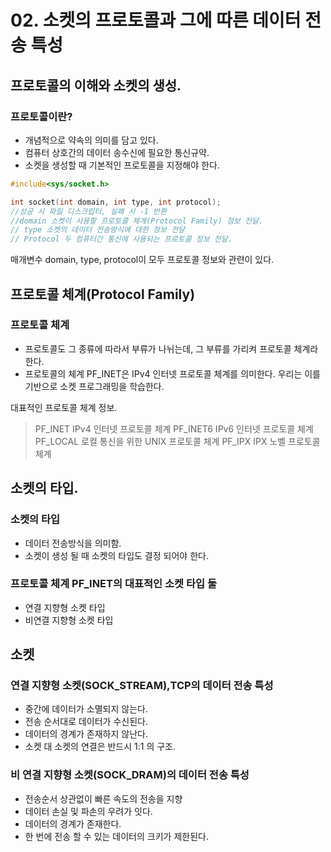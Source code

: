# 02. 소켓의 프로토콜과 그에 따른 데이터 전송 특성

## 프로토콜의 이해와 소켓의 생성.

### 프로토콜이란?

- 개념적으로 약속의 의미를 담고 있다.
- 컴퓨터 상호간의 데이터 송수신에 필요한 통신규약.
- 소켓을 생성할 때 기본적인 프로토콜을 지정해야 한다.

```c
#include<sys/socket.h>

int socket(int domain, int type, int protocol);
//성공 시 파일 디스크립터, 실패 시 -1 반환
//domain 소켓이 사용할 프로토콜 체계(Protocol Family) 정보 전달.
// type 소켓의 데이터 전송방식에 대한 정보 전달
// Protocol 두 컴퓨터간 통신에 사용되는 프로토콜 정보 전달.
```
매개변수 domain, type, protocol이 모두 프로토콜 정보와 관련이 있다.

## 프로토콜 체계(Protocol Family)

### 프로토콜 체계
- 프로토콜도 그 종류에 따라서 부류가 나뉘는데, 그 부류를 가리켜 프로토콜 체계라 한다.
- 프로토콜의 체계 PF_INET은 IPv4 인터넷 프로토콜 체계를 의미한다. 우리는 이를 기반으로 소켓 프로그래밍을 학습한다.


대표적인 프로토콜 체계 정보.
> PF_INET IPv4 인터넷 프로토콜 체계
> PF_INET6 IPv6 인터넷 프로토콜 체계
> PF_LOCAL 로컬 통신을 위한 UNIX 프로토콜 체계
> PF_IPX IPX 노벨 프로토콜 체계


## 소켓의 타입.

### 소켓의 타입
- 데이터 전송방식을 의미함.
- 소켓이 생성 될 때 소켓의 타입도 결정 되어야 한다.

### 프로토콜 체계 PF_INET의 대표적인 소켓 타입 둘
- 연결 지향형 소켓 타입
- 비연결 지향형 소켓 타입

## 소켓

### 연결 지향형 소켓(SOCK_STREAM),TCP의 데이터 전송 특성

- 중간에 데이터가 소멸되지 않는다.
- 전송 순서대로 데이터가 수신된다.
- 데이터의 경계가 존재하지 않난다.
- 소켓 대 소켓의 연결은 반드시 1:1 의 구조.

### 비 연결 지향형 소켓(SOCK_DRAM)의 데이터 전송 특성
- 전송순서 상관없이 빠른 속도의 전송을 지향
- 데이터 손실 및 파손의 우려가 잇다.
- 데이터의 경계가 존재한다.
- 한 번에 전송 할 수 있는 데이터의 크키가 제한된다.

